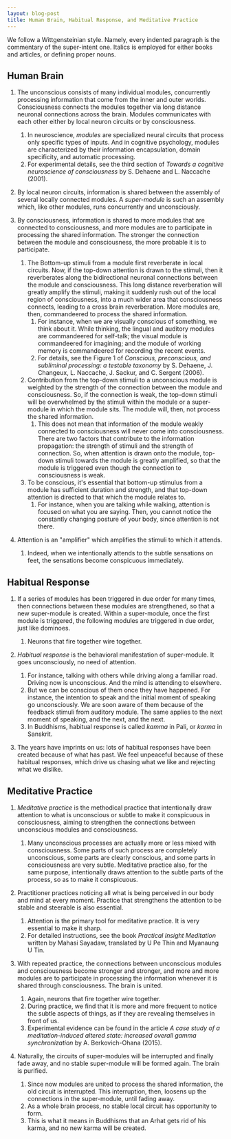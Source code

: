```yaml
---
layout: blog-post
title: Human Brain, Habitual Response, and Meditative Practice
---
```


We follow a Wittgensteinian style. Namely, every indented paragraph is the commentary of the super-intent one. Italics is employed for either books and articles, or defining proper nouns.

## Human Brain

1. The unconscious consists of many individual modules, concurrently processing information that come from the inner and outer worlds. Consciousness connects the modules together via long distance neuronal connections across the brain. Modules communicates with each other either by local neuron circuits or by consciousness.
    1. In neuroscience, _modules_ are specialized neural circuits that process only specific types of inputs. And in cognitive psychology, modules are characterized by their information encapsulation, domain specificity, and automatic processing.
    1. For experimental details, see the third section of _Towards a cognitive neuroscience of consciousness_ by S. Dehaene and L. Naccache (2001).

1. By local neuron circuits, information is shared between the assembly of several locally connected modules. A _super-module_ is such an assembly which, like other modules, runs concurrently and unconsciously.

1. By consciousness, information is shared to more modules that are connected to consciousness, and more modules are to participate in processing the shared information. The stronger the connection between the module and consciousness, the more probable it is to participate.
    1. The Bottom-up stimuli from a module first reverberate in local circuits. Now, if the top-down attention is drawn to the stimuli, then it reverberates along the bidirectional neuronal connections between the module and consciousness. This long distance reverberation will greatly amplify the stimuli, making it suddenly rush out of the local region of consciousness, into a much wider area that consciousness connects, leading to a cross brain reverberation. More modules are, then, commandeered to process the shared information.
        1. For instance, when we are visually conscious of something, we think about it. While thinking, the lingual and auditory modules are commandeered for self-talk; the visual module is commandeered for imagining; and the module of working memory is commandeered for recording the recent events.
        1. For details, see the Figure 1 of _Conscious, preconscious, and subliminal processing: a testable taxonomy_ by S. Dehaene, J. Changeux, L. Naccache, J. Sackur, and C. Sergent (2006).
    1. Contribution from the top-down stimuli to a unconscious module is weighted by the strength of the connection between the module and consciousness. So, if the connection is weak, the top-down stimuli will be overwhelmed by the stimuli within the module or a super-module in which the module sits. The module will, then, not process the shared information.
        1. This does not mean that information of the module weakly connected to consciousness will never come into consciousness. There are two factors that contribute to the information propagation: the strength of stimuli and the strength of connection. So, when attention is drawn onto the module, top-down stimuli towards the module is greatly amplified, so that the module is triggered even though the connection to consciousness is weak.
    1. To be conscious, it's essential that bottom-up stimulus from a module has sufficient duration and strength, and that top-down attention is directed to that which the module relates to.
        1. For instance, when you are talking while walking, attention is focused on what you are saying. Then, you cannot notice the constantly changing posture of your body, since attention is not there.

1. Attention is an "amplifier" which amplifies the stimuli to which it attends.
    1. Indeed, when we intentionally attends to the subtle sensations on feet, the sensations become conspicuous immediately.

## Habitual Response

1. If a series of modules has been triggered in due order for many times, then connections between these modules are strengthened, so that a new super-module is created. Within a super-module, once the first module is triggered, the following modules are triggered in due order, just like dominoes.
    1. Neurons that fire together wire together.

1. _Habitual response_ is the behavioral manifestation of super-module. It goes unconsciously, no need of attention.
    1. For instance, talking with others while driving along a familiar road. Driving now is unconscious. And the mind is attending to elsewhere.
    1. But we can be conscious of them once they have happened. For instance, the intention to speak and the initial moment of speaking go unconsciously. We are soon aware of them because of the feedback stimuli from auditory module. The same applies to the next moment of speaking, and the next, and the next.
    1. In Buddhisms, habitual response is called _kamma_ in Pali, or _karma_ in Sanskrit.

1. The years have imprints on us: lots of habitual responses have been created because of what has past. We feel unpeaceful because of these habitual responses, which drive us chasing what we like and rejecting what we dislike.

## Meditative Practice

1. _Meditative practice_ is the methodical practice that intentionally draw attention to what is unconscious or subtle to make it conspicuous in consciousness, aiming to strengthen the connections between unconscious modules and consciousness.
    1. Many unconscious processes are actually more or less mixed with consciousness. Some parts of such process are completely unconscious, some parts are clearly conscious, and some parts in consciousness are very subtle. Meditative practice also, for the same purpose, intentionally draws attention to the subtle parts of the process, so as to make it conspicuous.

1. Practitioner practices noticing all what is being perceived in our body and mind at every moment. Practice that strengthens the attention to be stable and steerable is also essential.
    1. Attention is the primary tool for meditative practice. It is very essential to make it sharp.
    1. For detailed instructions, see the book _Practical Insight Meditation_ written by Mahasi Sayadaw, translated by U Pe Thin and Myanaung U Tin.

1. With repeated practice, the connections between unconscious modules and consciousness become stronger and stronger, and more and more modules are to participate in processing the information whenever it is shared through consciousness. The brain is united.
    1. Again, neurons that fire together wire together.
    1. During practice, we find that it is more and more frequent to notice the subtle aspects of things, as if they are revealing themselves in front of us.
    1. Experimental evidence can be found in the article _A case study of a meditation-induced altered state: increased overall gamma synchronization_ by A. Berkovich-Ohana (2015).

1. Naturally, the circuits of super-modules will be interrupted and finally fade away, and no stable super-module will be formed again. The brain is purified.
    1. Since now modules are united to process the shared information, the old circuit is interrupted. This interruption, then, loosens up the connections in the super-module, until fading away.
    1. As a whole brain process, no stable local circuit has opportunity to form.
    1. This is what it means in Buddhisms that an Arhat gets rid of his karma, and no new karma will be created.
